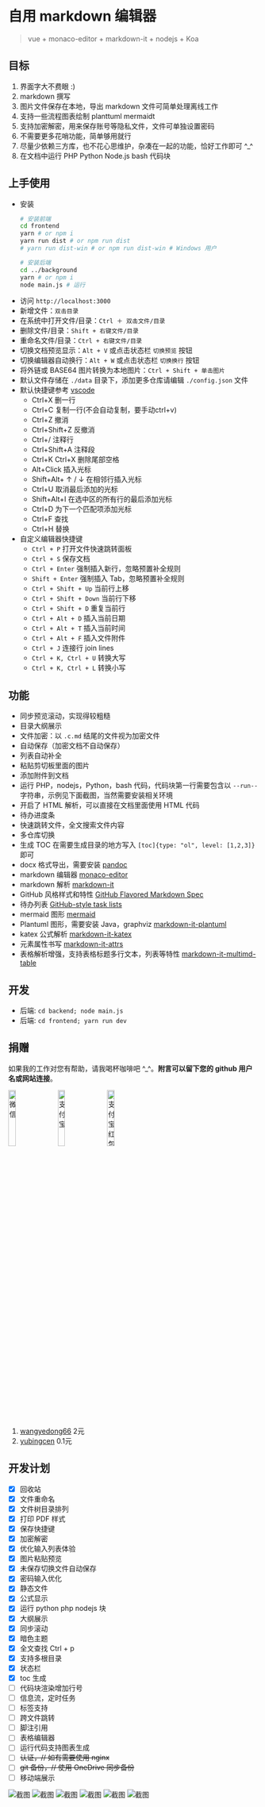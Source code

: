 # 自用 markdown 编辑器
>vue + monaco-editor + markdown-it + nodejs + Koa

## 目标
1. 界面字大不费眼 :)
1. markdown 撰写
2. 图片文件保存在本地，导出 markdown 文件可简单处理离线工作
3. 支持一些流程图表绘制 planttuml mermaidt
3. 支持加密解密，用来保存账号等隐私文件，文件可单独设置密码
4. 不需要更多花哨功能，简单够用就行
5. 尽量少依赖三方库，也不花心思维护，杂凑在一起的功能，恰好工作即可 ^_^
6. 在文档中运行 PHP Python Node.js bash 代码块

## 上手使用
+ 安装
    ```bash
    # 安装前端
    cd frontend
    yarn # or npm i
    yarn run dist # or npm run dist
    # yarn run dist-win # or npm run dist-win # Windows 用户

    # 安装后端
    cd ../background
    yarn # or npm i
    node main.js # 运行
    ```
+ 访问 `http://localhost:3000`
+ 新增文件：`双击目录`
+ 在系统中打开文件/目录：`Ctrl ＋ 双击文件/目录`
+ 删除文件/目录：`Shift + 右键文件/目录`
+ 重命名文件/目录：`Ctrl + 右键文件/目录`
+ 切换文档预览显示：`Alt + V` 或点击状态栏 `切换预览` 按钮
+ 切换编辑器自动换行：`Alt + W` 或点击状态栏 `切换换行` 按钮
+ 将外链或 BASE64 图片转换为本地图片：`Ctrl + Shift + 单击图片`
+ 默认文件存储在 `./data` 目录下，添加更多仓库请编辑 `./config.json` 文件
+ 默认快捷键参考 [vscode](https://code.visualstudio.com/)
    + Ctrl+X 删一行
    + Ctrl+C 复制一行(不会自动复制，要手动ctrl+v)
    + Ctrl+Z 撤消
    + Ctrl+Shift+Z 反撤消
    + Ctrl+/ 注释行
    + Ctrl+Shift+A 注释段
    + Ctrl+K Ctrl+X 删除尾部空格
    + Alt+Click 插入光标
    + Shift+Alt+ ↑ / ↓ 在相邻行插入光标
    + Ctrl+U 取消最后添加的光标
    + Shift+Alt+I 在选中区的所有行的最后添加光标
    + Ctrl+D 为下一个匹配项添加光标
    + Ctrl+F 查找
    + Ctrl+H 替换
+ 自定义编辑器快捷键
    + `Ctrl + P` 打开文件快速跳转面板
    + `Ctrl + S` 保存文档
    + `Ctrl + Enter` 强制插入新行，忽略预置补全规则
    + `Shift + Enter` 强制插入 Tab，忽略预置补全规则
    + `Ctrl + Shift + Up` 当前行上移
    + `Ctrl + Shift + Down` 当前行下移
    + `Ctrl + Shift + D` 重复当前行
    + `Ctrl + Alt + D` 插入当前日期
    + `Ctrl + Alt + T` 插入当前时间
    + `Ctrl + Alt + F` 插入文件附件
    + `Ctrl + J` 连接行 join lines
    + `Ctrl + K, Ctrl + U` 转换大写
    + `Ctrl + K, Ctrl + L` 转换小写

## 功能
+ 同步预览滚动，实现得较粗糙
+ 目录大纲展示
+ 文件加密：以 `.c.md` 结尾的文件视为加密文件
+ 自动保存（加密文档不自动保存）
+ 列表自动补全
+ 粘贴剪切板里面的图片
+ 添加附件到文档
+ 运行 PHP，nodejs，Python，bash 代码，代码块第一行需要包含以 `--run--` 字符串，示例见下面截图，当然需要安装相关环境
+ 开启了 HTML 解析，可以直接在文档里面使用 HTML 代码
+ 待办进度条
+ 快速跳转文件，全文搜索文件内容
+ 多仓库切换
+ 生成 TOC 在需要生成目录的地方写入 `[toc]{type: "ol", level: [1,2,3]}` 即可
+ docx 格式导出，需要安装 [pandoc](https://pandoc.org/)
+ markdown 编辑器 [monaco-editor](https://github.com/Microsoft/monaco-editor)
+ markdown 解析 [markdown-it](https://github.com/markdown-it/markdown-it)
+ GitHub 风格样式和特性 [GitHub Flavored Markdown Spec](https://github.github.com/gfm/)
+ 待办列表 [GitHub-style task lists](https://github.com/revin/markdown-it-task-lists)
+ mermaid 图形 [mermaid](https://github.com/knsv/mermaid)
+ Plantuml 图形，需要安装 Java，graphviz [markdown-it-plantuml](https://github.com/gmunguia/markdown-it-plantuml)
+ katex 公式解析 [markdown-it-katex](https://github.com/waylonflinn/markdown-it-katex)
+ 元素属性书写 [markdown-it-attrs](https://github.com/arve0/markdown-it-attrs)
+ 表格解析增强，支持表格标题多行文本，列表等特性 [markdown-it-multimd-table](https://github.com/RedBug312/markdown-it-multimd-table)

## 开发
+ 后端: `cd backend; node main.js`
+ 后端: `cd frontend; yarn run dev`

## 捐赠

如果我的工作对您有帮助，请我喝杯咖啡吧 ^_^。**附言可以留下您的 github 用户名或网站连接**。

<img alt="微信" src="./wechat.png" width="17%">　<img alt="支付宝" src="./alipay.jpg" width="17%">　<img alt="支付宝红包" src="./hb.jpg" width="17%">

1. [wangyedong66](https://github.com/wangyedong66) 2元
1. [yubingcen](https://github.com/yubingcen) 0.1元

## 开发计划

+ [x] 回收站
+ [x] 文件重命名
+ [x] 文件树目录排列
+ [x] 打印 PDF 样式
+ [x] 保存快捷键
+ [x] 加密解密
+ [x] 优化输入列表体验
+ [x] 图片粘贴预览
+ [x] 未保存切换文件自动保存
+ [x] 密码输入优化
+ [x] 静态文件
+ [x] 公式显示
+ [x] 运行 python php nodejs 块
+ [x] 大纲展示
+ [x] 同步滚动
+ [x] 暗色主题
+ [x] 全文查找 Ctrl + p
+ [x] 支持多根目录
+ [x] 状态栏
+ [x] toc 生成
+ [ ] 代码块渲染增加行号
+ [ ] 信息流，定时任务
+ [ ] 标签支持
+ [ ] 跨文件跳转
+ [ ] 脚注引用
+ [ ] 表格编辑器
+ [ ] 运行代码支持图表生成
+ [ ] ~~认证，// 如有需要使用 nginx~~
+ [ ] ~~git 备份，// 使用 OneDrive 同步备份~~
+ [ ] 移动端展示

![截图](./1.png)
![截图](./2.png)
![截图](./3.png)
![截图](./4.png)
![截图](./5.gif)
![截图](./6.png)
